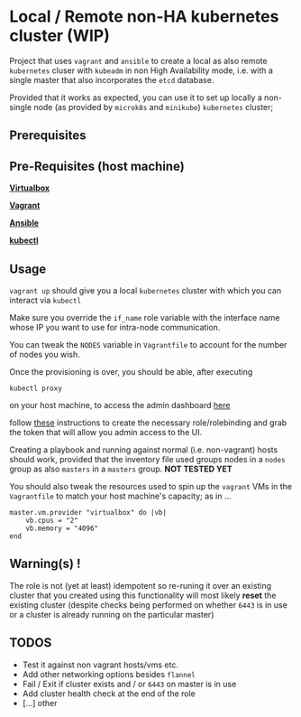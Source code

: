 # Local / Remote non-HA kubernetes cluster (WIP)

Project that uses `vagrant` and `ansible` to create a local as also remote
`kubernetes` cluser with `kubeadm` in non High Availability mode, i.e. with a 
single master that also incorporates the `etcd` database.

Provided that it works as expected, you can use it to set up locally a 
non-single node (as provided by `microk8s` and `minikube`) `kubernetes` cluster;


## Prerequisites


##  Pre-Requisites (host machine)

[__Virtualbox__](https://www.virtualbox.org/wiki/Linux_Downloads)

[__Vagrant__](https://www.vagrantup.com/docs/installation/)

[__Ansible__](https://docs.ansible.com/ansible/latest/installation_guide/intro_installation.html)

[__kubectl__](https://kubernetes.io/docs/tasks/tools/install-kubectl/)


## Usage

`vagrant up` should give you a local `kubernetes` cluster with which you can 
interact via `kubectl`

Make sure you override the `if_name` role variable with the interface name whose
IP you want to use for intra-node communication.

You can tweak the `NODES` variable in `Vagrantfile` to account for the number of
nodes you wish.

Once the provisioning is over, you should be able, after executing

```
kubectl proxy
```

on your host machine, to access the admin dashboard [here](http://localhost:8001/api/v1/namespaces/kube-system/services/https:kubernetes-dashboard:/proxy/)

follow [these](https://github.com/kubernetes/dashboard/wiki/Creating-sample-user) 
instructions to create the necessary role/rolebinding and grab the token that 
will allow you admin access to the UI.

Creating a playbook and running against normal (i.e. non-vagrant) hosts should
work, provided that the inventory file used groups nodes in a `nodes` group as 
also `masters` in a `masters` group. __NOT TESTED YET__

You should also tweak the resources used to spin up the `vagrant` VMs in the 
`Vagrantfile` to match your host machine's capacity; as in ...

```
master.vm.provider "virtualbox" do |vb|
    vb.cpus = "2"
    vb.memory = "4096"
end
```


## Warning(s) !

The role is not (yet at least) idempotent so re-runing it over an existing 
cluster that you created using this functionality will most likely __reset__ the 
existing cluster (despite checks being performed on whether `6443` is in use 
or a cluster is already running on the particular master)

## TODOS

- Test it against non vagrant hosts/vms etc.
- Add other networking options besides `flannel`
- Fail / Exit if cluster exists and / or `6443` on master is in use
- Add cluster health check at the end of the role
- [...] other